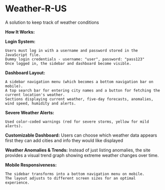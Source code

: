 # Weather-R-US
A solution to keep track of weather conditions

**How It Works:**

**Login System:**

    Users must log in with a username and password stored in the JavaScript file. 
    Dummy login credentials - username: "user", password: "pass123"
    Once logged in, the sidebar and dashboard become visible.

**Dashboard Layout:**
    
    A sidebar navigation menu (which becomes a bottom navigation bar on mobile).
    A top search bar for entering city names and a button for fetching the current location's weather.
    Sections displaying current weather, five-day forecasts, anomalies, wind speed, humidity and alerts.

  **Severe Weather Alerts:**

    Used color-coded warnings (red for severe storms, yellow for mild alerts).

**Customizable Dashboard:**
    Users can choose which weather data appears first they can add cities and info they would like displayed 

**Weather Anomalies & Trends:**
    Instead of just listing anomalies, the site provides a visual trend graph showing extreme weather changes over time.

**Mobile Responsiveness:**

    The sidebar transforms into a bottom navigation menu on mobile.
    The layout adjusts to different screen sizes for an optimal experience.
